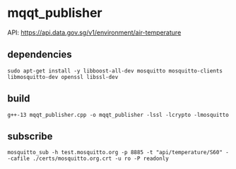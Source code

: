 # mqqt_publisher
API: https://api.data.gov.sg/v1/environment/air-temperature

## dependencies
```
sudo apt-get install -y libboost-all-dev mosquitto mosquitto-clients libmosquitto-dev openssl libssl-dev
```

## build
```
g++-13 mqqt_publisher.cpp -o mqqt_publisher -lssl -lcrypto -lmosquitto
```

## subscribe
```
mosquitto_sub -h test.mosquitto.org -p 8885 -t "api/temperature/S60" --cafile ./certs/mosquitto.org.crt -u ro -P readonly
```

